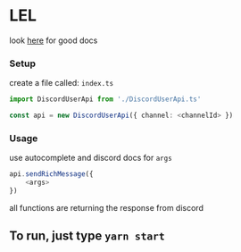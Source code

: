 # LEL

look [here](https://discord.com/developers/docs/resources/channel#embed-object) for good docs

### Setup

create a file called: `index.ts`

```typescript
import DiscordUserApi from './DiscordUserApi.ts'

const api = new DiscordUserApi({ channel: <channelId> })
```

### Usage

use autocomplete and discord docs for `args`

```typescript
api.sendRichMessage({
    <args>
})
```

all functions are returning the response from discord

## To run, just type `yarn start`